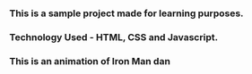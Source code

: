 ### This is a sample project made for learning purposes.
### Technology Used - HTML, CSS and Javascript.

### This is an animation of Iron Man dan